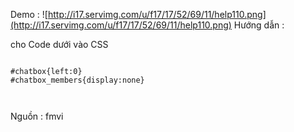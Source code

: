Demo :
![http://i17.servimg.com/u/f17/17/52/69/11/help110.png](http://i17.servimg.com/u/f17/17/52/69/11/help110.png)
Hướng dẫn :

cho Code dưới vào CSS

```

#chatbox{left:0}
#chatbox_members{display:none}



```
Nguồn : fmvi